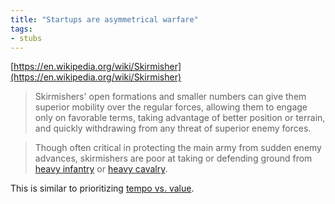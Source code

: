 ```yaml
---
title: "Startups are asymmetrical warfare"
tags:
- stubs
---
```



[https://en.wikipedia.org/wiki/Skirmisher](https://en.wikipedia.org/wiki/Skirmisher)

> Skirmishers' open formations and smaller numbers can give them superior mobility over the regular forces, allowing them to engage only on favorable terms, taking advantage of better position or terrain, and quickly withdrawing from any threat of superior enemy forces.

> Though often critical in protecting the main army from sudden enemy advances, skirmishers are poor at taking or defending ground from [heavy infantry](https://en.wikipedia.org/wiki/Heavy_infantry "Heavy infantry") or [heavy cavalry](https://en.wikipedia.org/wiki/Heavy_cavalry "Heavy cavalry").

This is similar to prioritizing [tempo vs. value](notes/tempo-vs-value).